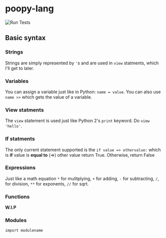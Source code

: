 # poopy-lang

![Run Tests](https://github.com/zurgeg/poopy-lang/workflows/Run%20Tests/badge.svg)

## Basic syntax
### Strings
Strings are simply represented by ```'```s and are used in ```view``` statments, which I'll get to later.

### Variables
You can assign a variable just like in Python: ```name = value```. You can also use ```name >>``` which gets the value of a variable.

### View statments
The ```view``` statement is used just like Python 2's ```print``` keyword. Do ```view 'hello'```.

### If statments
The only current statement supported is the ```if value => othervalue:``` which is **if** value is **equal to** (=>) other value return True. Otherwise, return False

### Expressions
Just like a math equation `*` for mulitplying, `+` for adding, `-` for subtracting, `/`, for division, `**` for exponents, `//` for sqrt.
### Functions
**W.I.P**

### Modules
```import modulename```

